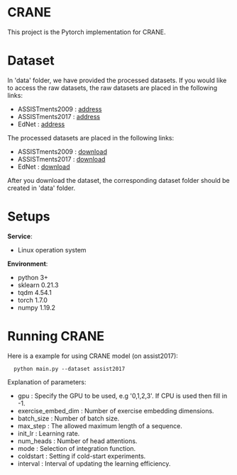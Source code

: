 # CRANE

This project is the Pytorch implementation for CRANE. 

# Dataset
In 'data' folder, we have provided the processed datasets. 
If you would like to access the raw datasets, the raw datasets are placed in the following links:
* ASSISTments2009 : [address](https://sites.google.com/site/assistmentsdata/home/2009-2010-assistment-data)
* ASSISTments2017 : [address](https://sites.google.com/view/assistmentsdatamining/dataset)
* EdNet : [address](https://github.com/riiid/ednet)

The processed datasets are placed in the following links:
* ASSISTments2009 : [download](https://drive.google.com/drive/folders/1TPjOwJgwhkohZJczeEmzVdhIIUNwtaFa?usp=sharing)
* ASSISTments2017 : [download](https://drive.google.com/drive/folders/1LaR6MC3fSoPQnETVjkN3e67Szy8D13rp?usp=share_link) 
* EdNet : [download](https://drive.google.com/drive/folders/1suSo45frIYptqSMzzuSQJTfFvI_CAa5_?usp=sharing)

After you download the dataset, the corresponding dataset folder should be created in 'data' folder.

# Setups

__Service__: 
* Linux operation system

__Environment__:

* python 3+
* sklearn  0.21.3
* tqdm 4.54.1
* torch 1.7.0
* numpy 1.19.2

# Running CRANE
Here is a example for using CRANE model (on assist2017):  
```
  python main.py --dataset assist2017  
```

Explanation of parameters:  
* gpu : Specify the GPU to be used, e.g '0,1,2,3'. If CPU is used then fill in -1.
* exercise_embed_dim : Number of exercise embedding dimensions.
* batch_size : Number of batch size.
* max_step : The allowed maximum length of a sequence.
* init_lr : Learning rate.
* num_heads : Number of head attentions.
* mode : Selection of integration function.
* coldstart : Setting if cold-start experiments.
* interval : Interval of updating the learning efficiency.

